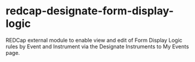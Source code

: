 # redcap-designate-form-display-logic
REDCap external module to enable view and edit of Form Display Logic rules by Event and Instrument via the Designate Instruments to My Events page.
